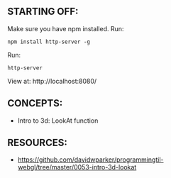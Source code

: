 ## STARTING OFF:

Make sure you have npm installed.
Run:
```
npm install http-server -g
```

Run:
```
http-server
```

View at: http://localhost:8080/

## CONCEPTS:

* Intro to 3d: LookAt function

## RESOURCES:

* https://github.com/davidwparker/programmingtil-webgl/tree/master/0053-intro-3d-lookat
